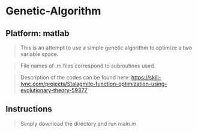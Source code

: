 # Genetic-Algorithm
## Platform: matlab
> This is an attempt to use a simple genetic algorithm to optimize a two variable space.

> File names of .m files correspond to subroutines used.

> Description of the codes can be found here:
https://skill-lync.com/projects/Stalagmite-function-optimization-using-evolutionary-theory-59377

## Instructions
> Simply download the directory and run main.m 
